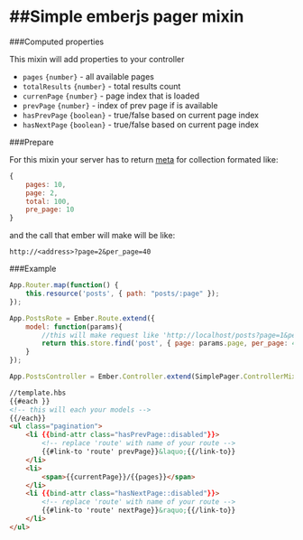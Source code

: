 ##Simple emberjs pager mixin
==================

###Computed properties

This mixin will add properties to your controller

* `pages` `{number}` - all available pages
* `totalResults` `{number}` - total results count  
* `currenPage` `{number}` - page index that is loaded
* `prevPage` `{number}` - index of prev page if is available 
* `hasPrevPage` `{boolean}` - true/false based on current page index
* `hasNextPage` `{boolean}` - true/false based on current page index

###Prepare 

For this mixin your server has to return [meta](http://emberjs.com/guides/models/handling-metadata/) for collection formated like:
```javascript
{
    pages: 10,
    page: 2,
    total: 100,
    pre_page: 10
}
```
and the call that ember will make will be like:
```
http://<address>?page=2&per_page=40
```


###Example 

```javascript
App.Router.map(function() {
    this.resource('posts', { path: "posts/:page" });
});
```

```javascript
App.PostsRote = Ember.Route.extend({
    model: function(params){
        //this will make request like 'http://localhost/posts?page=1&per_page=40'
        return this.store.find('post', { page: params.page, per_page: 40});
    }
});
```

```javascript
App.PostsController = Ember.Controller.extend(SimplePager.ControllerMixin);
```

```html
//template.hbs
{{#each }}
<!-- this will each your models -->
{{/each}}
<ul class="pagination">
    <li {{bind-attr class="hasPrevPage::disabled"}}>
        <!-- replace 'route' with name of your route -->
        {{#link-to 'route' prevPage}}&laquo;{{/link-to}}
    </li>
    <li>
        <span>{{currentPage}}/{{pages}}</span>
    </li>
    <li {{bind-attr class="hasNextPage::disabled"}}>
        <!-- replace 'route' with name of your route -->
        {{#link-to 'route' nextPage}}&raquo;{{/link-to}}
    </li>
</ul>
```
